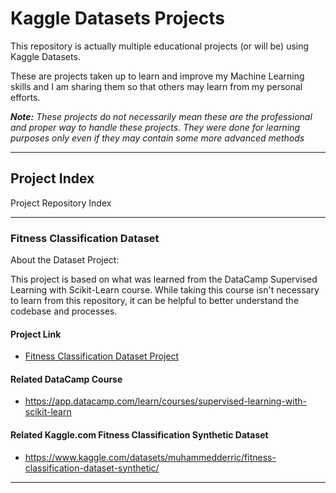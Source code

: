 # Kaggle Datasets Projects

This repository is actually multiple educational projects (or will be) using Kaggle Datasets.  

These are projects taken up to learn and improve my Machine Learning skills and I am sharing
them so that others may learn from my personal efforts.

***Note:*** *These projects do not necessarily mean these are the professional and proper way to
handle these projects.  They were done for learning purposes only even if they may contain some
more advanced methods*

---

## Project Index

Project Repository Index

---

### Fitness Classification Dataset

About the Dataset Project:

This project is based on what was learned from the DataCamp Supervised Learning with 
Scikit-Learn course.   While taking this course isn't necessary to learn from this
repository, it can be helpful to better understand the codebase and processes.

#### Project Link

* [Fitness Classification Dataset Project](https://example.com/images/mountain-sunset.jpg "Sunset over the Himalayas")

#### Related DataCamp Course

* https://app.datacamp.com/learn/courses/supervised-learning-with-scikit-learn

#### Related Kaggle.com Fitness Classification Synthetic Dataset

* https://www.kaggle.com/datasets/muhammedderric/fitness-classification-dataset-synthetic/

---
